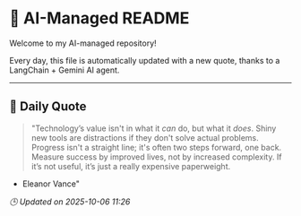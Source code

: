 # 🧠 AI-Managed README

Welcome to my AI-managed repository!

Every day, this file is automatically updated with a new quote, thanks to a LangChain + Gemini AI agent.

---

## 📅 Daily Quote

> "Technology’s value isn't in what it *can* do, but what it *does*.
Shiny new tools are distractions if they don't solve actual problems.
Progress isn't a straight line; it's often two steps forward, one back.
Measure success by improved lives, not by increased complexity.
If it’s not useful, it’s just a really expensive paperweight.

- Eleanor Vance"

*🕒 Updated on 2025-10-06 11:26*
